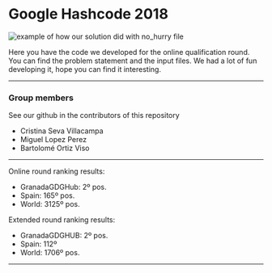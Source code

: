 # Google Hashcode 2018
![example of how our solution did with no_hurry file](https://github.com/thebooort/Google-HashCode-2018/blob/master/Captura%20de%20pantalla%20de%202018-03-02%2012-51-31.png)

Here you have the code we developed for the online qualification round. You can find the problem statement and the input files.
We had a lot of fun developing it, hope you can find it interesting.
***
### Group members
See our github in the contributors of this repository
- Cristina Seva Villacampa
- Miguel Lopez Perez
- Bartolomé Ortiz Viso 
***
Online round ranking results:
 - GranadaGDGHub: 2º pos.
 - Spain: 165º pos.
 - World: 3125º pos.

Extended round ranking results:
 - GranadaGDGHUB: 2º pos.
 - Spain: 112º
 - World: 1706º pos.
***
